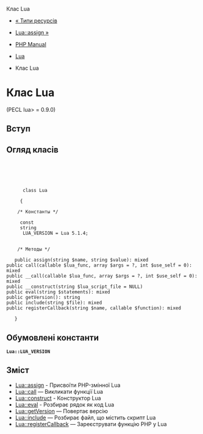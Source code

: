 Клас Lua

-   [« Типи ресурсів](lua.resources.html)
    
-   [Lua::assign »](lua.assign.html)
    
-   [PHP Manual](index.html)
    
-   [Lua](book.lua.html)
    
-   Клас Lua
    

# Клас Lua

(PECL lua> = 0.9.0)

## Вступ

## Огляд класів

```classsynopsis


    
    
     
      class Lua
     
     {
    
    /* Константы */
    
     const
     string
      LUA_VERSION = Lua 5.1.4;


    /* Методы */
    
   public assign(string $name, string $value): mixed
public call(callable $lua_func, array $args = ?, int $use_self = 0): mixed
public __call(callable $lua_func, array $args = ?, int $use_self = 0): mixed
public __construct(string $lua_script_file = NULL)
public eval(string $statements): mixed
public getVersion(): string
public include(string $file): mixed
public registerCallback(string $name, callable $function): mixed

   }
```

## Обумовлені константи

**`Lua::LUA_VERSION`**

## Зміст

-   [Lua::assign](lua.assign.html) - Присвоїти PHP-змінної Lua
-   [Lua::call](lua.call.html) — Викликати функції Lua
-   [Lua::construct](lua.construct.html) - Конструктор Lua
-   [Lua::eval](lua.eval.html) - Розбирає рядок як код Lua
-   [Lua::getVersion](lua.getversion.html) — Повертає версію
-   [Lua::include](lua.include.html) — Розбирає файл, що містить скрипт Lua
-   [Lua::registerCallback](lua.registercallback.html) — Зареєструвати функцію PHP у Lua